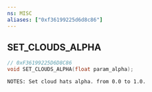 ```yaml
---
ns: MISC
aliases: ["0xf36199225d6d8c86"]
---
```

## SET_CLOUDS_ALPHA

```c
// 0xF36199225D6D8C86
void SET_CLOUDS_ALPHA(float param_alpha);
```

```
NOTES: Set cloud hats alpha. from 0.0 to 1.0.
```

